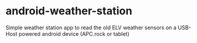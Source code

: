 android-weather-station
=======================

Simple weather station app to read the old ELV weather sensors on a USB-Host powered android device (APC.rock or tablet)
